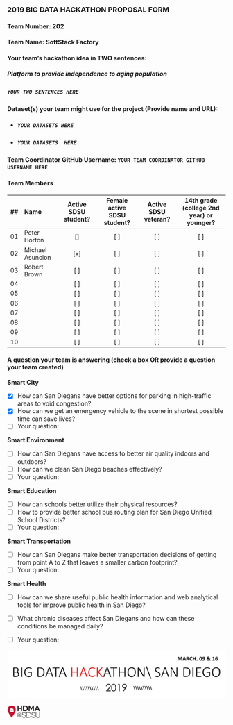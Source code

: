 ### 2019 BIG DATA HACKATHON PROPOSAL FORM

#### Team Number: 202

#### Team Name: SoftStack Factory
  
#### Your team’s hackathon idea in TWO sentences:
##### Platform to provide independence to aging population
##### `YOUR TWO SENTENCES HERE`  
  
#### Dataset(s) your team might use for the project (Provide name and URL):
- ##### `YOUR DATASETS HERE`
- ##### `YOUR DATASETS  HERE`

#### Team Coordinator GitHub Username: `YOUR TEAM COORDINATOR GITHUB USERNAME HERE`

#### Team Members
| ## |        Name         | Active SDSU student? | Female active SDSU student? | Active SDSU veteran? | 14th grade (college 2nd year) or younger? |
| -- | :------------------ |        :---:         |            :---:            |        :---:         |                  :---:                    |
| 01 | Peter Horton           |         []          |             [ ]             |         [ ]          |                   [ ]                     |
| 02 | Michael Asuncion  |         [x]          |             [ ]             |         [ ]          |                   [ ]                     |
| 03 | Robert Brown                     |         [ ]          |             [ ]             |         [ ]          |                   [ ]                     |
| 04 |                     |         [ ]          |             [ ]             |         [ ]          |                   [ ]                     |
| 05 |                     |         [ ]          |             [ ]             |         [ ]          |                   [ ]                     |
| 06 |                     |         [ ]          |             [ ]             |         [ ]          |                   [ ]                     |
| 07 |                     |         [ ]          |             [ ]             |         [ ]          |                   [ ]                     |
| 08 |                     |         [ ]          |             [ ]             |         [ ]          |                   [ ]                     |
| 09 |                     |         [ ]          |             [ ]             |         [ ]          |                   [ ]                     |
| 10 |                     |         [ ]          |             [ ]             |         [ ]          |                   [ ]                     |
  
#### A question your team is answering (check a box OR provide a question your team created)

**Smart City**
- [x] How can San Diegans have better options for parking in high-traffic areas to void congestion?
- [x] How can we get an emergency vehicle to the scene in shortest possible time can save lives?
- [ ] Your question:

**Smart Environment**
- [ ] How can San Diegans have access to better air quality indoors and outdoors?
- [ ] How can we clean San Diego beaches effectively?
- [ ] Your question:

**Smart Education**
- [ ] How can schools better utilize their physical resources?
- [ ] How to provide better school bus routing plan for San Diego Unified School Districts?
- [ ] Your question:

**Smart Transportation**
- [ ] How can San Diegans make better transportation decisions of getting from point A to Z that leaves a smaller carbon footprint?
- [ ] Your question:

**Smart Health**
- [ ] How can we share useful public health information and web analytical tools for improve public health in San Diego?
- [ ] What chronic diseases affect San Diegans and how can these conditions be managed daily?
- [ ] Your question:


![bigdatahackathon4sd](https://github.com/BigDataForSanDiego/00-Proposal-Templates/blob/master/img/big_data_2019.jpg "Big Data Hackathon for San Diego 2019")  

<img height="15%" width="15%" alt="hdma" src="https://github.com/BigDataForSanDiego/00-Proposal-Templates/blob/master/img/hdma2.png"> 
